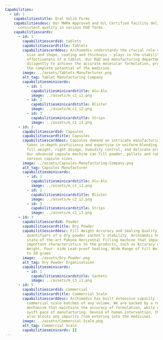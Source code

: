 ```yaml
---
Capabilities:
  - id: 1
    capabilitiestitle: Oral Solid Forms
    capabilitiesdesc: Our MHRA Approved and U/L Certified facility delivers
      consistent quality in various OSD forms.
    capabilitiescards:
      - id: 1
        capabilitiescardid: tablets
        capabilitiescardtitle: Tablets
        capabilitiescarddesc: Archimedis understands the crucial role every parameter –
          size and shape, coating and thickness – plays in the stability and
          effectiveness of a tablet. Our R&D and manufacturing departments work
          diligently to achieve the accurate molecular formulation, preserving
          the complete potential of the medicine.
        image: ../assets/Tablets-Manufacturer.png
        alt_tag: Tablet Manufacturing Company
        capabilitiesminicards:
          - id: 1
            capabilitiesminicardstitle: Alu-Alu
            image: ../assets/m_c1_i1.png
          - id: 2
            capabilitiesminicardstitle: Blister
            image: ../assets/m_c1_i2.png
          - id: 3
            capabilitiesminicardstitle: Strips
            image: ../assets/m_c1_i3.png
      - id: 2
        capabilitiescardid: Capsules
        capabilitiescardtitle: Capsules
        capabilitiescarddesc: Capsules demand an intricate manufacturing process.  It
          takes in-depth proficiency and expertise in uniform blending, accurate
          fill weight, right dosage, humidity control, and delicate processing.
          Our advanced capsule machine can fill powder, pellets and tablets in
          various capsule sizes.
        image: ../assets/Capsules-Manufacturing-Company.png
        alt_tag: Capsules Manufacturer
        capabilitiesminicards:
          - id: 1
            capabilitiesminicardstitle: Alu-Alu
            image: ../assets/m_c1_i1.png
          - id: 2
            capabilitiesminicardstitle: Blister
            image: ../assets/m_c2_i2.png
          - id: 3
            capabilitiesminicardstitle: Strips
            image: ../assets/m_c1_i3.png
      - id: 3
        capabilitiescardid: Powder
        capabilitiescardtitle: Dry Powder
        capabilitiescarddesc: Fill Weight Accuracy and Sealing Quality are the ultimate
          quantifiers of a dry powder sachet’s stability. Archimedis hosts a
          state-of-the-art Pakona Horizontal Filling machine that imparts
          important characteristics to the products, such as Accuracy of Fill
          Weight, Four- side Leak-proof Sealing, Wide Range of Fill Weight - 1
          to 50 grams
        image: ../assets/Dry-Powder.png
        alt_tag: Dry Powder Organisatuion
        capabilitiesminicards:
          - id: 1
            capabilitiesminicardstitle: Sachets
            image: ../assets/m_c3_i1.png
      - id: 5
        capabilitiescardid: Commercial
        capabilitiescardtitle: Commercial Scale
        capabilitiescarddesc: Archimedis has built extensive capacity to manufacture
          commercial scale batches of any volume. We are backed by a robust
          mechanism that maintains the accuracy of formulation, while ensuring a
          swift pace of manufacturing. Devoid of human intervention, the system
          also blocks any impurity from entering into the medicines.
        image: ../assets/Commercial-Scale.png
        alt_tag: Commercial Scale
        capabilitiesminicards: []
---
```

